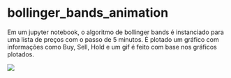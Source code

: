 # bollinger_bands_animation
Em um jupyter notebook, o algoritmo de bollinger bands é instanciado para uma lista de preços com o passo de 5 minutos. É plotado um gráfico com informações como Buy, Sell, Hold e um gif é feito com base nos gráficos plotados.

![](animation.gif)
